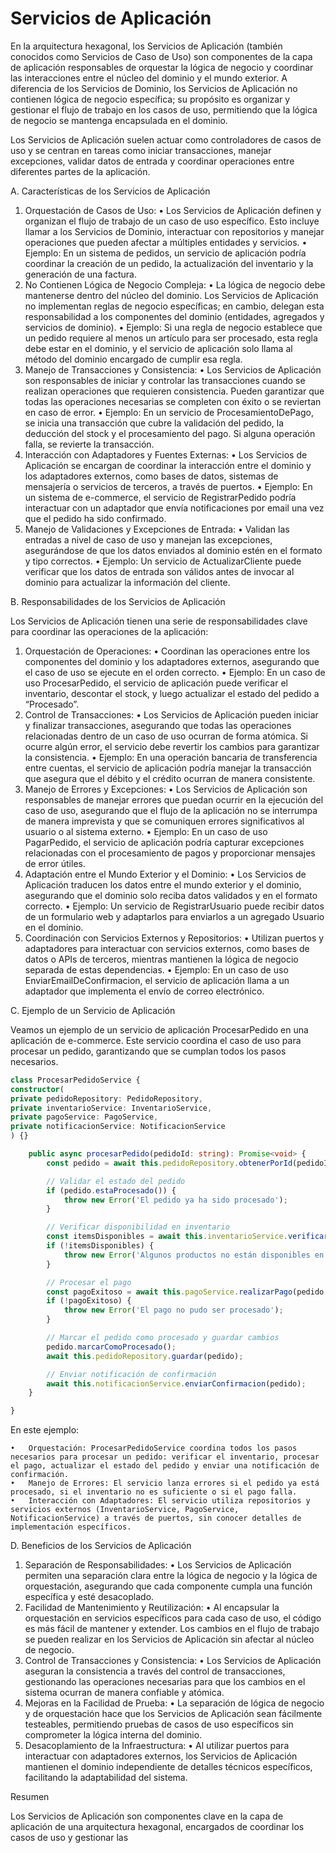 # Servicios de Aplicación

En la arquitectura hexagonal, los Servicios de Aplicación (también conocidos como Servicios de Caso de Uso) son componentes de la capa de aplicación responsables de orquestar la lógica de negocio y coordinar las interacciones entre el núcleo del dominio y el mundo exterior. A diferencia de los Servicios de Dominio, los Servicios de Aplicación no contienen lógica de negocio específica; su propósito es organizar y gestionar el flujo de trabajo en los casos de uso, permitiendo que la lógica de negocio se mantenga encapsulada en el dominio.

Los Servicios de Aplicación suelen actuar como controladores de casos de uso y se centran en tareas como iniciar transacciones, manejar excepciones, validar datos de entrada y coordinar operaciones entre diferentes partes de la aplicación.

A. Características de los Servicios de Aplicación

1.	Orquestación de Casos de Uso:
    •	Los Servicios de Aplicación definen y organizan el flujo de trabajo de un caso de uso específico. Esto incluye llamar a los Servicios de Dominio, interactuar con repositorios y manejar operaciones que pueden afectar a múltiples entidades y servicios.
    •	Ejemplo: En un sistema de pedidos, un servicio de aplicación podría coordinar la creación de un pedido, la actualización del inventario y la generación de una factura.
2.	No Contienen Lógica de Negocio Compleja:
    •	La lógica de negocio debe mantenerse dentro del núcleo del dominio. Los Servicios de Aplicación no implementan reglas de negocio específicas; en cambio, delegan esta responsabilidad a los componentes del dominio (entidades, agregados y servicios de dominio).
    •	Ejemplo: Si una regla de negocio establece que un pedido requiere al menos un artículo para ser procesado, esta regla debe estar en el dominio, y el servicio de aplicación solo llama al método del dominio encargado de cumplir esa regla.
3.	Manejo de Transacciones y Consistencia:
    •	Los Servicios de Aplicación son responsables de iniciar y controlar las transacciones cuando se realizan operaciones que requieren consistencia. Pueden garantizar que todas las operaciones necesarias se completen con éxito o se reviertan en caso de error.
    •	Ejemplo: En un servicio de ProcesamientoDePago, se inicia una transacción que cubre la validación del pedido, la deducción del stock y el procesamiento del pago. Si alguna operación falla, se revierte la transacción.
4.	Interacción con Adaptadores y Fuentes Externas:
    •	Los Servicios de Aplicación se encargan de coordinar la interacción entre el dominio y los adaptadores externos, como bases de datos, sistemas de mensajería o servicios de terceros, a través de puertos.
    •	Ejemplo: En un sistema de e-commerce, el servicio de RegistrarPedido podría interactuar con un adaptador que envía notificaciones por email una vez que el pedido ha sido confirmado.
5.	Manejo de Validaciones y Excepciones de Entrada:
    •	Validan las entradas a nivel de caso de uso y manejan las excepciones, asegurándose de que los datos enviados al dominio estén en el formato y tipo correctos.
    •	Ejemplo: Un servicio de ActualizarCliente puede verificar que los datos de entrada son válidos antes de invocar al dominio para actualizar la información del cliente.

B. Responsabilidades de los Servicios de Aplicación

Los Servicios de Aplicación tienen una serie de responsabilidades clave para coordinar las operaciones de la aplicación:

1.	Orquestación de Operaciones:
    •	Coordinan las operaciones entre los componentes del dominio y los adaptadores externos, asegurando que el caso de uso se ejecute en el orden correcto.
    •	Ejemplo: En un caso de uso ProcesarPedido, el servicio de aplicación puede verificar el inventario, descontar el stock, y luego actualizar el estado del pedido a “Procesado”.
2.	Control de Transacciones:
    •	Los Servicios de Aplicación pueden iniciar y finalizar transacciones, asegurando que todas las operaciones relacionadas dentro de un caso de uso ocurran de forma atómica. Si ocurre algún error, el servicio debe revertir los cambios para garantizar la consistencia.
    •	Ejemplo: En una operación bancaria de transferencia entre cuentas, el servicio de aplicación podría manejar la transacción que asegura que el débito y el crédito ocurran de manera consistente.
3.	Manejo de Errores y Excepciones:
    •	Los Servicios de Aplicación son responsables de manejar errores que puedan ocurrir en la ejecución del caso de uso, asegurando que el flujo de la aplicación no se interrumpa de manera imprevista y que se comuniquen errores significativos al usuario o al sistema externo.
    •	Ejemplo: En un caso de uso PagarPedido, el servicio de aplicación podría capturar excepciones relacionadas con el procesamiento de pagos y proporcionar mensajes de error útiles.
4.	Adaptación entre el Mundo Exterior y el Dominio:
    •	Los Servicios de Aplicación traducen los datos entre el mundo exterior y el dominio, asegurando que el dominio solo reciba datos validados y en el formato correcto.
    •	Ejemplo: Un servicio de RegistrarUsuario puede recibir datos de un formulario web y adaptarlos para enviarlos a un agregado Usuario en el dominio.
5.	Coordinación con Servicios Externos y Repositorios:
    •	Utilizan puertos y adaptadores para interactuar con servicios externos, como bases de datos o APIs de terceros, mientras mantienen la lógica de negocio separada de estas dependencias.
    •	Ejemplo: En un caso de uso EnviarEmailDeConfirmacion, el servicio de aplicación llama a un adaptador que implementa el envío de correo electrónico.

C. Ejemplo de un Servicio de Aplicación

Veamos un ejemplo de un servicio de aplicación ProcesarPedido en una aplicación de e-commerce. Este servicio coordina el caso de uso para procesar un pedido, garantizando que se cumplan todos los pasos necesarios.

```typescript
class ProcesarPedidoService {
constructor(
private pedidoRepository: PedidoRepository,
private inventarioService: InventarioService,
private pagoService: PagoService,
private notificacionService: NotificacionService
) {}

    public async procesarPedido(pedidoId: string): Promise<void> {
        const pedido = await this.pedidoRepository.obtenerPorId(pedidoId);

        // Validar el estado del pedido
        if (pedido.estaProcesado()) {
            throw new Error('El pedido ya ha sido procesado');
        }

        // Verificar disponibilidad en inventario
        const itemsDisponibles = await this.inventarioService.verificarDisponibilidad(pedido.getLineasPedido());
        if (!itemsDisponibles) {
            throw new Error('Algunos productos no están disponibles en inventario');
        }

        // Procesar el pago
        const pagoExitoso = await this.pagoService.realizarPago(pedido.getTotal());
        if (!pagoExitoso) {
            throw new Error('El pago no pudo ser procesado');
        }

        // Marcar el pedido como procesado y guardar cambios
        pedido.marcarComoProcesado();
        await this.pedidoRepository.guardar(pedido);

        // Enviar notificación de confirmación
        await this.notificacionService.enviarConfirmacion(pedido);
    }

}
```

En este ejemplo:

    •	Orquestación: ProcesarPedidoService coordina todos los pasos necesarios para procesar un pedido: verificar el inventario, procesar el pago, actualizar el estado del pedido y enviar una notificación de confirmación.
    •	Manejo de Errores: El servicio lanza errores si el pedido ya está procesado, si el inventario no es suficiente o si el pago falla.
    •	Interacción con Adaptadores: El servicio utiliza repositorios y servicios externos (InventarioService, PagoService, NotificacionService) a través de puertos, sin conocer detalles de implementación específicos.

D. Beneficios de los Servicios de Aplicación

1.	Separación de Responsabilidades:
    •	Los Servicios de Aplicación permiten una separación clara entre la lógica de negocio y la lógica de orquestación, asegurando que cada componente cumpla una función específica y esté desacoplado.
2.	Facilidad de Mantenimiento y Reutilización:
    •	Al encapsular la orquestación en servicios específicos para cada caso de uso, el código es más fácil de mantener y extender. Los cambios en el flujo de trabajo se pueden realizar en los Servicios de Aplicación sin afectar al núcleo de negocio.
3.	Control de Transacciones y Consistencia:
    •	Los Servicios de Aplicación aseguran la consistencia a través del control de transacciones, gestionando las operaciones necesarias para que los cambios en el sistema ocurran de manera confiable y atómica.
4.	Mejoras en la Facilidad de Prueba:
    •	La separación de lógica de negocio y de orquestación hace que los Servicios de Aplicación sean fácilmente testeables, permitiendo pruebas de casos de uso específicos sin comprometer la lógica interna del dominio.
5.	Desacoplamiento de la Infraestructura:
    •	Al utilizar puertos para interactuar con adaptadores externos, los Servicios de Aplicación mantienen el dominio independiente de detalles técnicos específicos, facilitando la adaptabilidad del sistema.

Resumen

Los Servicios de Aplicación son componentes clave en la capa de aplicación de una arquitectura hexagonal, encargados de coordinar los casos de uso y gestionar las
